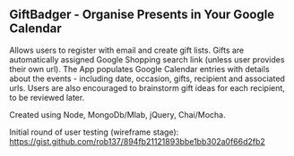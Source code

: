 ## GiftBadger - Organise Presents in Your Google Calendar

Allows users to register with email and create gift lists.  Gifts are automatically assigned Google Shopping search link (unless user provides their own url).  The App populates Google Calendar entries with details about the events - including date, occasion, gifts, recipient and associated urls.  Users are also encouraged to brainstorm gift ideas for each recipient, to be reviewed later.

Created using Node, MongoDb/Mlab, jQuery, Chai/Mocha.

Initial round of user testing (wireframe stage):
https://gist.github.com/rob137/894fb21121893bbe1bb302a0f66d2fb2